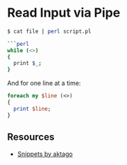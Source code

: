 # Read Input via Pipe

```bash
$ cat file | perl script.pl

```perl
while (<>)
{
  print $_;
}
```

And for one line at a time:

```perl
foreach my $line (<>)
{
  print $line;
}
```

## Resources

- [Snippets by aktago](https://snippets.aktagon.com/snippets/25-how-to-pipe-input-to-a-perl-script)
